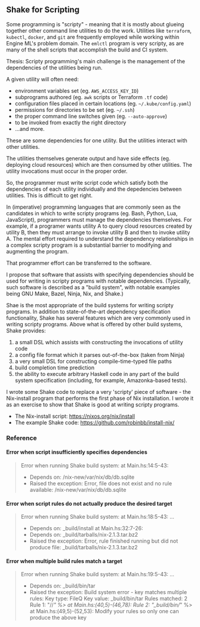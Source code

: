 ## Shake for Scripting

Some programming is "scripty" - meaning that it is mostly about glueing
together other command line utilities to do the work. Utilities like
`terraform`, `kubectl`, `docker`, and `git` are frequently employed while
working within Engine ML's problem domain. The `emlctl` program is very
scripty, as are many of the shell scripts that accomplish the build and CI
system.

Thesis: Scripty programming's main challenge is the management of the
dependencies of the utilities being run.

A given utility will often need:

* environment variables set (eg. `AWS_ACCESS_KEY_ID`)
* subprograms authored (eg. `awk` scripts or Terraform `.tf` code)
* configuration files placed in certain locations (eg. `~/.kube/config.yaml`)
* permissions for directories to be set (eg. `~/.ssh`)
* the proper command line switches given (eg. `--auto-approve`)
* to be invoked from exactly the right directory
* ...and more.

These are some dependencies for one utility. But the utilities interact with
other utilities.

The utilities themselves generate output and have side effects (eg.
deploying cloud resources) which are then consumed by other utilities. The
utility invocations must occur in the proper order.

So, the programmer must write script code which satisfy both the dependencies
of each utility individually and the depedencies between utilities. This is
difficult to get right.

In (imperative) programming languages that are commonly seen as the
candidates in which to write scripty programs (eg. Bash, Python, Lua,
JavaScript), programmers must manage the dependencies themselves. For
example, if a programer wants utility A to query cloud resources created by
utility B, then they must arrange to invoke utility B and then to invoke
utility A. The mental effort required to understand the dependency
relationships in a complex scripty program is a substantial barrier to
modifying and augmenting the program.

That programmer effort can be transferred to the software.

I propose that software that assists with specifying dependencies should be
used for writing in scripty programs with notable dependencies.  (Typically,
such software is described as a "build system", with notable examples being
GNU Make, Bazel, Ninja, Nix, and Shake.)

Shae is the most appropriate of the build systems for writing scripty
programs.  In addition to state-of-the-art dependency specification
functionality, Shake has several features which are very commonly used in
writing scripty programs. Above what is offered by other build systems, Shake
provides:

1. a small DSL which assists with constructing the invocations of utility
   code
2. a config file format which it parses out-of-the-box (taken from Ninja)
3. a very small DSL for constructing compile-time-typed file paths
4. build completion time prediction
5. the ability to execute arbitrary Haskell code in any part of the build
   system specification (including, for example, Amazonka-based tests).

I wrote some Shake code to replace a very 'scripty' piece of software - the
Nix-install program that performs the first phase of Nix installation. I
wrote it as an exercise to show that Shake is good at writing scripty
programs.

* The Nix-install script: https://nixos.org/nix/install
* The example Shake code: https://github.com/robinbb/install-nix/
### Reference

#### Error when script insufficiently specifies dependencies

> Error when running Shake build system:
>   at Main.hs:14:5-43:
> * Depends on: /nix-new/var/nix/db/db.sqlite
> * Raised the exception:
> Error, file does not exist and no rule available:
>   /nix-new/var/nix/db/db.sqlite

#### Error when script rules do not actually produce the desired target

> Error when running Shake build system:
>   at Main.hs:18:5-43:
> ...
> * Depends on: _build/install
>   at Main.hs:32:7-26:
> * Depends on: _build/tarballs/nix-2.1.3.tar.bz2
> * Raised the exception:
> Error, rule finished running but did not produce file:
>   _build/tarballs/nix-2.1.3.tar.bz2


#### Error when multiple build rules match a target

> Error when running Shake build system:
>   at Main.hs:19:5-43:
> ...
> * Depends on: _build/bin/tar
> * Raised the exception:
> Build system error - key matches multiple rules:
>   Key type:       FileQ
>   Key value:      _build/bin/tar
>   Rules matched:  2
>   Rule 1:         "//*" %> at Main.hs:(40,5)-(46,78):
>   Rule 2:         "_build/bin/*" %> at Main.hs:(49,5)-(52,53):
> Modify your rules so only one can produce the above key
